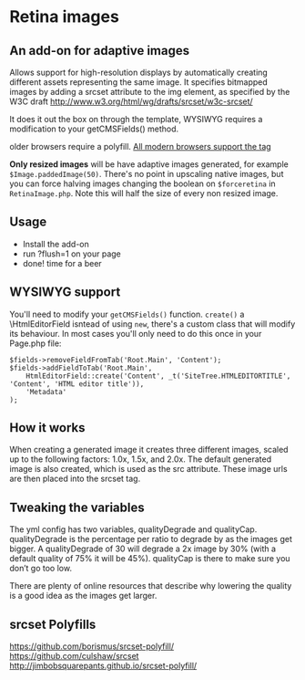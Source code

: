 # Retina images

## An add-on for adaptive images

Allows support for high-resolution displays by automatically creating different 
assets representing the same image. It specifies bitmapped images by adding a 
srcset attribute to the img element, as specified
by the W3C draft http://www.w3.org/html/wg/drafts/srcset/w3c-srcset/

It does it out the box on through the template, WYSIWYG requires a modification 
to your getCMSFields() method.

older browsers require a polyfill. [All modern browsers support the tag](http://caniuse.com/#feat=srcset)

**Only resized images** will be have adaptive images generated, for example
```$Image.paddedImage(50)```. There's no point in upscaling native images, but
you can force halving images changing the boolean on ```$forceretina``` in ```RetinaImage.php```.
Note this will half the size of every non resized image.

## Usage

+ Install the add-on
+ run ?flush=1 on your page
+ done! time for a beer

## WYSIWYG support

You'll need to modify your ```getCMSFields()``` function. ```create()``` a 
\HtmlEditorField isntead of using ```new```, there's a custom class that will 
modify its behaviour. In most cases you'll only need to do this once in your
Page.php file:

```
$fields->removeFieldFromTab('Root.Main', 'Content');
$fields->addFieldToTab('Root.Main', 
	HtmlEditorField::create('Content', _t('SiteTree.HTMLEDITORTITLE', 'Content', 'HTML editor title')),
	'Metadata'
);
```

## How it works

When creating a generated image it creates three different images, scaled up to
the following factors: 1.0x, 1.5x, and 2.0x. The default generated image is 
also created, which is used as the src attribute. These image urls are then 
placed into the srcset tag.

## Tweaking the variables

The yml config has two variables, qualityDegrade and qualityCap. qualityDegrade
is the percentage per ratio to degrade by as the images get bigger. A 
qualityDegrade of 30 will degrade a 2x image by 30% (with a default quality of
75% it will be 45%). qualityCap is there to make sure you don’t go too low. 

There are plenty of online resources that describe why lowering the quality is
a good idea as the images get larger. 

## srcset Polyfills

https://github.com/borismus/srcset-polyfill/
https://github.com/culshaw/srcset
http://jimbobsquarepants.github.io/srcset-polyfill/
